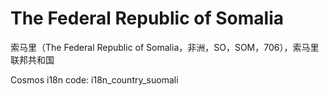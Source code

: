 # The Federal Republic of Somalia

索马里（The Federal Republic of Somalia，非洲，SO，SOM，706），索马里联邦共和国

Cosmos i18n code: i18n_country_suomali